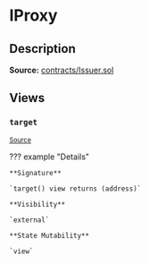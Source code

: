 # IProxy

## Description

**Source:** [contracts/Issuer.sol](https://github.com/Synthetixio/synthetix/tree/v2.76.0-alpha/contracts/Issuer.sol)

## Views

### `target`

<sub>[Source](https://github.com/Synthetixio/synthetix/tree/v2.76.0-alpha/contracts/Issuer.sol#L35)</sub>

??? example "Details"

    **Signature**

    `target() view returns (address)`

    **Visibility**

    `external`

    **State Mutability**

    `view`
